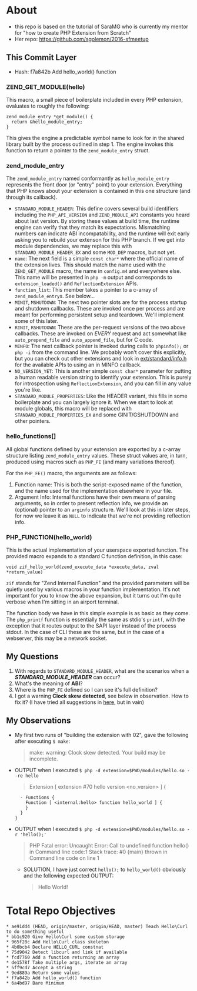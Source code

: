 # About

- this repo is based on the tutorial of SaraMG who is currently my mentor for "how to create PHP Extension from Scratch"
- Her repo: https://github.com/sgolemon/2016-sfmeetup

## This Commit Layer

- Hash: f7a842b Add hello_world() function

### ZEND\_GET\_MODULE(hello)

This macro, a small piece of boilerplate included in every PHP extension, evaluates to roughly the following:

```
zend_module_entry *get_module() {
  return &hello_module_entry;
}
```

This gives the engine a predictable symbol name to look for in the shared library built by the process outlined in step 1.  The engine invokes this function to return a pointer to the `zend_module_entry` struct.

### zend\_module\_entry

The `zend_module_entry` named conformantly as `hello_module_entry` represents the front door (or "entry" point) to your extension.  Everything that PHP knows about your extension is contained in this one structure (and through its callback).

* `STANDARD_MODULE_HEADER`: This define covers several build identifiers including the `PHP_API_VERSION` and `ZEND_MODULE_API` constants you heard about last version.  By storing these values at build time, the runtime engine can verify that they match its expectations.  Mismatching numbers can indicate ABI incompatability, and the runtime will exit early asking you to rebuild your extenson for this PHP branch.  If we get into module dependencies, we may replace this with `STANDARD_MODULE_HEADER_EX` and some `MOD_DEP` macros, but not yet.
* `name`: The next field is a simple `const char*` where the official name of the extension lives.  This should match the name used with the `ZEND_GET_MODULE` macro, the name in `config.m4` and everywhere else.  This name will be presented in `php -m` output and corresponds to `extension_loaded()` and `ReflectionExtension` APIs.
* `function_list`: This member takes a pointer to a c-array of `zend_module_entry`s. See below...
* `MINIT`, `MSHUTDOWN`: The next two pointer slots are for the process startup and shutdown callbacks.  These are invoked once per process and are meant for performing persistent setup and teardown.  We'll implement some of this later.
* `RINIT`, `RSHUTDOWN`: These are the per-request versions of the two above callbacks.  These are invoked on *EVERY* request and act somewhat like `auto_prepend_file` and `auto_append_file`, but for C code.
* `MINFO`: The next callback pointer is invoked during calls to `phpinfo();` or `php -i` from the command line.  We probably won't cover this explicitly, but you can check out other extensions and look in [ext/standard/info.h](https://github.com/php/php-src/blob/master/ext/standard/info.h) for the available APIs to using an in MINFO callback.
* `NO_VERSION_YET`: This is another simple `const char*` parameter for putting a human readable version string to identify your extension.  This is purely for introspection using `ReflectionExtension`, and you can fill in any value you're like.
* `STANDARD_MODULE_PROPERTIES`: Like the HEADER variant, this fills in some boilerplate and you can largely ignore it.  When we start to look at module globals, this macro will be replaced with `STANDARD_MODULE_PROPERTIES_EX` and some GINIT/GSHUTDOWN and other pointers.

### hello\_functions[]

All global functions defined by your extension are exported by a c-array structure listing `zend_module_entry` values.  These struct values are, in turn, produced using macros such as `PHP_FE` (and many variations thereof).

For the `PHP_FE()` macro, the arguments are as follows:

1. Function name: This is both the script-exposed name of the function, and the name used for the implementation elsewhere in your file.
2. Argument Info: Internal functions have their own means of parsing arguments, so in order to present reflection info, we provide an (optional) pointer to an `arginfo` structure.  We'll look at this in later steps, for now we leave it as `NULL` to indicate that we're not providing reflection info.

### PHP\_FUNCTION(hello\_world)

This is the actual implementation of your userspace exported function.  The provided macro expands to a standard C function definition, in this case: 

```
void zif_hello_world(zend_execute_data *execute_data, zval *return_value)
```

`zif` stands for "Zend Internal Function" and the provided parameters will be quietly used by various macros in your function implementation.  It's not important for you to know the above expansion, but it turns out I'm quite verbose when I'm sitting in an airport terminal.

The function body we have in this simple example is as basic as they come.  The `php_printf` function is essentially the same as stdio's `printf`, with the exception that it routes output to the SAPI layer instead of the process stdout.  In the case of CLI these are the same, but in the case of a webserver, this may be a network socket.

## My Questions

1. With regards to `STANDARD_MODULE_HEADER`, what are the scenarios when a ***STANDARD_MODULE_HEADER*** can occur?
2. What's the meaning of **ABI**?
3. Where is the `PHP_FE` defined so I can see it's full definition?
4. I got a warning **Clock skew detected**, see below in observation. How to fix it? (I have tried all suggestions in [here](https://stackoverflow.com/questions/3824500/compiling-c-on-remote-linux-machine-clock-skew-detected-warning), but in vain)

## My Observations

- My first two runs of "building the extension with 02", gave the following after executing `$ make`:
    > make: warning:  Clock skew detected.  Your build may be incomplete.

- OUTPUT when I executed `$ php -d extension=$PWD/modules/hello.so --re hello`
    > Extension [ <persistent> extension #70 hello version <no_version> ] {
      
        - Functions {
          Function [ <internal:hello> function hello_world ] {
          }
        }
      }
    
- OUTPUT when I executed `$ php -d extension=$PWD/modules/hello.so -r 'hello();'`
    > PHP Fatal error:  Uncaught Error: Call to undefined function hello() in Command line code:1
      Stack trace:
      #0 {main}
        thrown in Command line code on line 1

    - SOLUTION, I have just correct `hello();` to `hello_world()` obviously and the following expected OUTPUT:
        > Hello World!


# Total Repo Objectives

```
* ae91dd4 (HEAD, origin/master, origin/HEAD, master) Teach Hello\Curl to do something useful
* bb1c920 Give Hello\Curl some custom storage
* 965f28c Add Hello\Curl class skeleton
* 4b0bcb4 Declare HELLO_CURL constnat
* 75d9042 Detect libcurl and link if available
* fcd7760 Add a function returning an array
* de1578f Take multiple args, iterate an array
* 5ff9cd7 Accept a string
* 9ed889a Return some values
* f7a842b Add hello_world() function
* 6a4bd97 Bare Minimum
```
